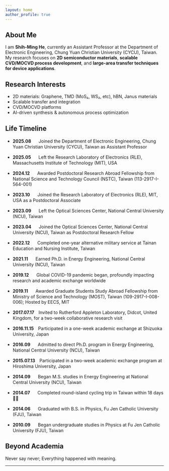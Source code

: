 ```yaml
---
layout: home
author_profile: true
---
```


## About Me
I am **Shih-Ming He**, currently an Assistant Professor at the Department of Electronic Engineering, Chung Yuan Christian University (CYCU), Taiwan.  
My research focuses on **2D semiconductor materials**, **scalable CVD/MOCVD process development**, and **large-area transfer techniques for device applications**.

## Research Interests
- 2D materials: Graphene, TMD (MoS₂, WS₂, etc), hBN, Janus materials
- Scalable transfer and integration
- CVD/MOCVD platforms
- AI-driven synthesis & autonomous process optimization

## Life Timeline
- **2025.08&nbsp;&nbsp;&nbsp;**　Joined the Department of Electronic Engineering, Chung Yuan Christian University (CYCU), Taiwan as Assistant Professor
- **2025.05&nbsp;&nbsp;&nbsp;**　Left the Research Laboratory of Electronics (RLE), Massachusetts Institute of Technology (MIT), USA  
- **2024.12&nbsp;&nbsp;&nbsp;**　Awarded Postdoctoral Research Abroad Fellowship from National Science and Technology Council (NSTC), Taiwan (113-2917-I-564-001)
- **2023.10&nbsp;&nbsp;&nbsp;**　Joined the Research Laboratory of Electronics (RLE), MIT, USA as a Postdoctoral Associate  
- **2023.09&nbsp;&nbsp;&nbsp;**　Left the Optical Sciences Center, National Central University (NCU), Taiwan  
- **2023.04&nbsp;&nbsp;&nbsp;**　Joined the Optical Sciences Center, National Central University (NCU), Taiwan as Postdoctoral Research Fellow  
- **2022.12&nbsp;&nbsp;&nbsp;**　Completed one-year alternative military service at Tainan Education and Nursing Institute, Taiwan  
- **2021.11&nbsp;&nbsp;&nbsp;**　Earned Ph.D. in Energy Engineering, National Central University (NCU), Taiwan  
- **2019.12&nbsp;&nbsp;&nbsp;**　Global COVID-19 pandemic began, profoundly impacting research and academic exchange worldwide  
- **2019.11&nbsp;&nbsp;&nbsp;**　Awarded Graduate Students Study Abroad Fellowship from Ministry of Science and Technology (MOST), Taiwan (109-2917-I-008-006); Hosted by EECS, MIT

- **2017.07.17**　Invited to Rutherford Appleton Laboratory, Didcot, United Kingdom, for a two-week collaborative research visit  
- **2016.11.15**　Participated in a one-week academic exchange at Shizuoka University, Japan  
- **2016.09&nbsp;&nbsp;&nbsp;**　Admitted to direct Ph.D. program in Energy Engineering, National Central University (NCU), Taiwan  
- **2015.07.13**　Participated in a two-week academic exchange program at Hiroshima University, Japan  
- **2014.09&nbsp;&nbsp;&nbsp;**　Began M.S. studies in Energy Engineering at National Central University (NCU), Taiwan 
- **2014.07&nbsp;&nbsp;&nbsp;**　Completed round-island cycling trip in Taiwan within 18 days 🚴‍♂️  
- **2014.06&nbsp;&nbsp;&nbsp;**　Graduated with B.S. in Physics, Fu Jen Catholic University (FJU), Taiwan  
- **2010.09&nbsp;&nbsp;&nbsp;**　Began undergraduate studies in Physics at Fu Jen Catholic University (FJU), Taiwan  

## Beyond Academia
Never say never; Everything happened with meaning.

---
